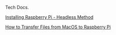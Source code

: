 Tech Docs.

[Installing Raspberry Pi - Headless Method](Installing%20Raspberry%20Pi%20-%20Headless%20Method.md)

[How to Transfer Files from MacOS to Raspberry Pi](Transfer%20Files%20From%20MACOS%20to%20RasPi.md)